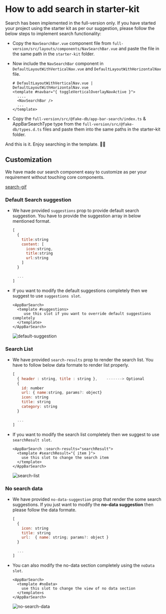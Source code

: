 # How to add search in starter-kit

Search has been implemented in the full-version only. If you have started your project using the starter kit as per our suggestion, please follow the below steps to implement search functionality:

- Copy the `NavSearchBar.vue` component file from `full-version/src/layouts/components/NavSearchBar.vue` and paste the file in the same path in the `starter-kit` folder.
- Now include the `NavSearchBar` component in `DefaultLayoutWithVerticalNav.vue` and `DefaultLayoutWithHorizontalNav` file.

  ```vue
  # DefaultLayoutWithVerticalNav.vue | DefaultLayoutWithHorizontalNav.vue
  <template #navbar="{ toggleVerticalOverlayNavActive }">
    ....
    <NavSearchBar />
    ... 
  </template>
  ```

- Copy the `full-version/src/@fake-db/app-bar-search/index.ts` & AppBarSearchType type from the `full-version/src/@fake-db/types.d.ts` files and paste them into the same paths in the starter-kit folder.

And this is it. Enjoy searching in the template. 🎉🥳

## Customization

We have made our search component easy to customize as per your requirement without touching core components.

[search-gif](/images/code-examples/article/search.gif)

### Default Search suggestion

- We have provided `suggestions` prop to provide default search suggestion. You have to provide the suggestion array in below mentioned format.

  ```js
  [
    {
      title:string
      content: [
        icon:string,
        title:string
        url:string
      ]
    }

    ...
  ]
  ```

- If you want to modify the default suggestions completely then we suggest to use `suggestions slot`.

  ```vue
  <AppBarSearch>
    <template #suggestions>
       use this slot if you want to override default suggestions completely
    </template>
  </AppBarSearch>
  ```

  ![default-suggestion](/images/code-examples/article/default-suggestions.png)

### Search List

- We have provided `search-results` prop to render the search list. You have to follow below data formate to render list properly.

  ```js
  [
    { header : string, title : string },    -------> Optional
    {
      id: number
      url: { name:string, params?: object}
      icon: string
      title: string
      category: string
    }

    ...
  ]
  ```

- If you want to modify the search list completely then we suggest to use `searchResult slot`.

  ```vue
  <AppBarSearch :search-results="searchResult">
    <template #searchResult="{ item }">
      use this slot to change the search item
    </template>
  </AppBarSearch>
  ```

  ![search-list](/images/code-examples/article/search-list.png)

### No search data

- We have provided `no-data-suggestion` prop that render the some search suggestions. If you just want to modify the **no-data suggestion** then please follow the data formate.

  ```js
  [
    {
      icon: string
      title: string
      url:  { name: string; params?: object }
    }

    ...
  ]
  ```

- You can also modify the no-data section completely using the `noData slot`.

  ```vue
  <AppBarSearch>
    <template #noData>
      use this slot to change the view of no data section
    </template>s
  </AppBarSearch>
  ```

  ![no-search-data](/images/code-examples/article/no-search-data.png)
